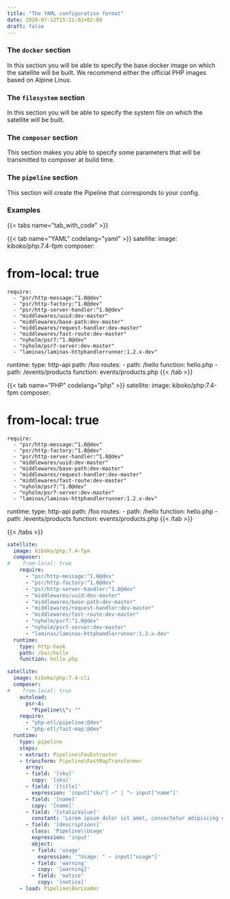 ```yaml
---
title: "The YAML configuration format"
date: 2020-07-12T15:21:02+02:00
draft: false
---
```


### The `docker` section

In this section you will be able to specify the base docker image on which the
satellite will be built. We recommend either the official PHP images based on
Alpine Linux.

### The `filesystem` section

In this section you will be able to specify the system file on which the
satellite will be built.

### The `composer` section

This section makes you able to specify some parameters that will be transmitted
to composer at build time.

### The `pipeline` section 
This section will create the Pipeline that corresponds to your config.

### Examples

{{< tabs name="tab_with_code" >}}

{{< tab name="YAML" codelang="yaml"  >}}
satellite:
  image: kiboko/php:7.4-fpm
  composer:
#    from-local: true
    require:
      - "psr/http-message:^1.0@dev"
      - "psr/http-factory:^1.0@dev"
      - "psr/http-server-handler:^1.0@dev"
      - "middlewares/uuid:dev-master"
      - "middlewares/base-path:dev-master"
      - "middlewares/request-handler:dev-master"
      - "middlewares/fast-route:dev-master"
      - "nyholm/psr7:^1.0@dev"
      - "nyholm/psr7-server:dev-master"
      - "laminas/laminas-httphandlerrunner:1.2.x-dev"
  runtime:
    type: http-api
    path: /foo
    routes:
      - path: /hello
        function: hello.php
      - path: /events/products
        function: events/products.php
{{< /tab >}}

{{< tab name="PHP" codelang="php"  >}}
satellite:
  image: kiboko/php:7.4-fpm
  composer:
#    from-local: true
    require:
      - "psr/http-message:^1.0@dev"
      - "psr/http-factory:^1.0@dev"
      - "psr/http-server-handler:^1.0@dev"
      - "middlewares/uuid:dev-master"
      - "middlewares/base-path:dev-master"
      - "middlewares/request-handler:dev-master"
      - "middlewares/fast-route:dev-master"
      - "nyholm/psr7:^1.0@dev"
      - "nyholm/psr7-server:dev-master"
      - "laminas/laminas-httphandlerrunner:1.2.x-dev"
  runtime:
    type: http-api
    path: /foo
    routes:
      - path: /hello
        function: hello.php
      - path: /events/products
        function: events/products.php
{{< /tab >}}

{{< /tabs >}}

```yaml
satellite:
  image: kiboko/php:7.4-fpm
  composer:
#    from-local: true
    require:
      - "psr/http-message:^1.0@dev"
      - "psr/http-factory:^1.0@dev"
      - "psr/http-server-handler:^1.0@dev"
      - "middlewares/uuid:dev-master"
      - "middlewares/base-path:dev-master"
      - "middlewares/request-handler:dev-master"
      - "middlewares/fast-route:dev-master"
      - "nyholm/psr7:^1.0@dev"
      - "nyholm/psr7-server:dev-master"
      - "laminas/laminas-httphandlerrunner:1.2.x-dev"
  runtime:
    type: http-hook
    path: /bar/hello
    function: hello.php
```

```yaml
satellite:
  image: kiboko/php:7.4-cli
  composer:
#    from-local: true
    autoload:
      psr-4:
        "Pipeline\\": ""
    require:
      - "php-etl/pipeline:@dev"
      - "php-etl/fast-map:@dev"
  runtime:
    type: pipeline
    steps:
    - extract: Pipeline\FooExtractor
    - transform: Pipeline\FastMapTransformer
      array:
      - field: '[sku]'
        copy: '[sku]'
      - field: '[title]'
        expression: 'input["sku"] ~" | "~ input["name"]'
      - field: '[name]'
        copy: '[name]'
      - field: '[staticValue]'
        constant: 'Lorem ipsum dolor sit amet, consectetur adipiscing elit. Curabitur mollis efficitur justo, id facilisis elit venenatis et. Sed fermentum posuere convallis. Phasellus lectus neque, bibendum sit amet enim imperdiet, dignissim blandit nisi. Donec nec neque nisi. Vivamus luctus facilisis nibh id rhoncus. Vestibulum eget facilisis tortor. Etiam at cursus enim, vitae mollis ex. Proin at velit at erat bibendum ultricies. Duis ut velit malesuada, placerat nisl a, ultrices tortor.'
      - field: '[descriptions]'
        class: 'Pipeline\\Usage'
        expression: 'input'
        object:
        - field: 'usage'
          expression: '"Usage: " ~ input["usage"]'
        - field: 'warning'
          copy: '[warning]'
        - field: 'notice'
          copy: '[notice]'
    - load: Pipeline\BarLoader
```
